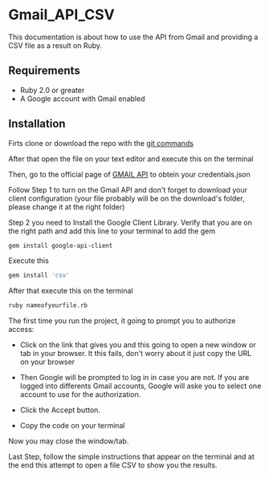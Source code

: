 # Gmail_API_CSV

This documentation is about how to use the API from Gmail and providing a CSV file as a result on Ruby.  

## Requirements

- Ruby 2.0 or greater
- A Google account with Gmail enabled

## Installation

Firts clone or download the repo with the [git commands](https://confluence.atlassian.com/bitbucket/clone-a-repository-223217891.html)

After that open the file on your text editor and execute this on the terminal

Then, go to the official page of [GMAIL API](https://developers.google.com/gmail/api/quickstart/ruby) to obtein your credentials.json

Follow Step 1 to turn on the Gmail API and don't forget to download your client configuration (your file probably will be on the download's folder, please change it at the right folder)

Step 2 you need to Install the Google Client Library. Verify that you are on the right path and add this line to your terminal to add the gem
```bash
gem install google-api-client
```
Execute this
```bash
gem install 'csv'
```
After that execute this on the terminal
```bash
ruby nameofyourfile.rb
```

The first time you run the project, it going to prompt you to authorize access:

- Click on the link that gives you and this going to open a new window or tab in your browser. It this fails, don't worry about it just copy the URL on your browser

- Then Google will be prompted to log in in case you are not. If you are logged into differents Gmail accounts, Google will aske you to select one account to use for the authorization.

- Click the Accept button.

- Copy the code on your terminal 

Now you may close the window/tab.

Last Step, follow the simple instructions that appear on the terminal and at the end this attempt to open a file CSV to show you the results. 

